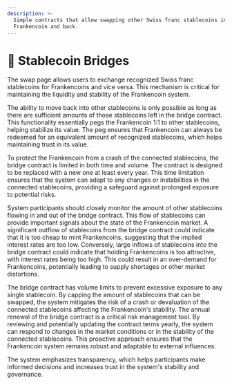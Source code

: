 ```yaml
---
description: >-
  Simple contracts that allow swapping other Swiss franc stablecoins into
  Frankencoin and back.
---
```


# 🌁 Stablecoin Bridges

The swap page allows users to exchange recognized Swiss franc stablecoins for Frankencoins and vice versa. This mechanism is critical for maintaining the liquidity and stability of the Frankencoin system.

The ability to move back into other stablecoins is only possible as long as there are sufficient amounts of those stablecoins left in the bridge contract. This functionality essentially pegs the Frankencoin 1:1 to other stablecoins, helping stabilize its value. The peg ensures that Frankencoin can always be redeemed for an equivalent amount of recognized stablecoins, which helps maintaining trust in its value.

To protect the Frankencoin from a crash of the connected stablecoins, the bridge contract is limited in both time and volume. The contract is designed to be replaced with a new one at least every year. This time limitation ensures that the system can adapt to any changes or instabilities in the connected stablecoins, providing a safeguard against prolonged exposure to potential risks.

System participants should closely monitor the amount of other stablecoins flowing in and out of the bridge contract. This flow of stablecoins can provide important signals about the state of the Frankencoin market. A significant outflow of stablecoins from the bridge contract could indicate that it is too cheap to mint Frankencoins, suggesting that the implied interest rates are too low. Conversely, large inflows of stablecoins into the bridge contract could indicate that holding Frankencoins is too attractive, with interest rates being too high. This could result in an over-demand for Frankencoins, potentially leading to supply shortages or other market distortions.

The bridge contract has volume limits to prevent excessive exposure to any single stablecoin. By capping the amount of stablecoins that can be swapped, the system mitigates the risk of a crash or devaluation of the connected stablecoins affecting the Frankencoin's stability. The annual renewal of the bridge contract is a critical risk management tool. By reviewing and potentially updating the contract terms yearly, the system can respond to changes in the market conditions or in the stability of the connected stablecoins. This proactive approach ensures that the Frankencoin system remains robust and adaptable to external influences.

The system emphasizes transparency, which helps participants make informed decisions and increases trust in the system's stability and governance.
